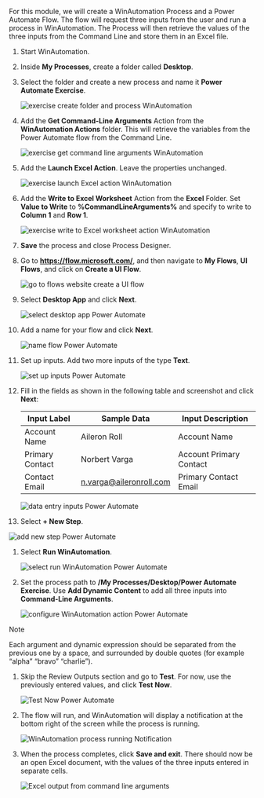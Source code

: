 For this module, we will create a WinAutomation Process and a Power Automate Flow. The flow will request three inputs from the user and run a process in WinAutomation. The Process will then retrieve the values of the three inputs from the Command Line and store them in an Excel file.

1. Start WinAutomation. 
1. Inside **My Processes**, create a folder called **Desktop**. 
1. Select the folder and create a new process and name it **Power Automate Exercise**.

   ![exercise create folder and process WinAutomation](..\media\exercise-create-folder-and-process-WinAutomation.png)

1. Add the **Get Command-Line Arguments** Action from the **WinAutomation Actions** folder. This will retrieve the variables from the Power Automate flow from the Command Line.

   ![exercise get command line arguments WinAutomation](..\media\exercise-get-command-line-arguments-WinAutomation.png)

1. Add the **Launch Excel Action**. Leave the properties unchanged.

   ![exercise launch Excel action WinAutomation](..\media\exercise-launch-Excel-action-WinAutomation.png)

1. Add the **Write to Excel Worksheet** Action from the **Excel** Folder. Set **Value to Write** to **%CommandLineArguments%** and specify to write to **Column 1** and **Row 1**.

   ![exercise write to Excel worksheet action WinAutomation](..\media\exercise-write-to-Excel-worksheet-action-WinAutomation.png)

1. **Save** the process and close Process Designer.
 
1. Go to **https://flow.microsoft.com/**, and then navigate to **My Flows**, **UI Flows**, and click on **Create a UI Flow**.

   ![go to flows website create a UI flow](..\media\go-to-flows-website-create-a-UI-flow.png)

1. Select **Desktop App** and click **Next**.

   ![select desktop app Power Automate](..\media\select-desktop-app-PowerAutomate.png)
 
1. Add a name for your flow and click **Next**.

   ![name flow Power Automate](..\media\name-flow-PowerAutomate.png)

1. Set up inputs. Add two more inputs of the type **Text**.

   ![set up inputs Power Automate](..\media\set-up-inputs-PowerAutomate.png)

1. Fill in the fields as shown in the following table and screenshot and click **Next**:


   | Input Label   | Sample Data   | Input Description|
   |-|-|-|
   | Account Name | Aileron Roll | Account Name |
   | Primary Contact | Norbert Varga | Account Primary Contact |
   | Contact Email | n.varga@aileronroll.com | Primary Contact Email |

   ![data entry inputs Power Automate](..\media\data-entry-inputs-PowerAutomate.png)
 
 1. Select **+ New Step**.

   ![add new step Power Automate](..\media\add-new-step-PowerAutomate.png)
 
1. Select **Run WinAutomation**.

   ![select run WinAutomation Power Automate](..\media\select-run-WinAutomation-PowerAutomate.png)

1. Set the process path to **/My Processes/Desktop/Power Automate Exercise**. Use **Add Dynamic Content** to add all three inputs into **Command-Line Arguments**.

   ![configure WinAutomation action Power Automate](..\media\configure-WinAutomation-action-PowerAutomate.png)

> [!NOTE]
> Each argument and dynamic expression should be separated from the previous one by a space, and surrounded by double quotes (for example “alpha” “bravo” “charlie”).

1. Skip the Review Outputs section and go to **Test**. For now, use the previously entered values, and click **Test Now**.

   ![Test Now Power Automate](..\media\Test-Now-PowerAutomate.png)
 
1. The flow will run, and WinAutomation will display a notification at the bottom right of the screen while the process is running.

   ![WinAutomation process running Notification](..\media\WinAutomation-process-running-Notification.png)

1. When the process completes, click **Save and exit**. There should now be an open Excel document, with the values of the three inputs entered in separate cells.

   ![Excel output from command line arguments](..\media\Excel-output-from-command-line-arguments.png)
